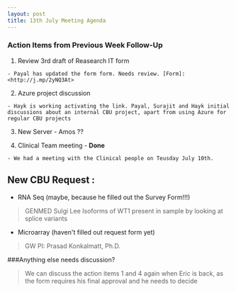 ```yaml
---
layout: post
title: 13th July Meeting Agenda
---
```


### Action Items from Previous Week Follow-Up

1. Review 3rd draft of Reasearch IT form

`- Payal has updated the form form. Needs review. [Form]:<http://j.mp/2yNQ3At>`

2. Azure project discussion
 
 `- Hayk is working activating the link. Payal, Surajit and Hayk initial discussions about an internal CBU project, apart from using Azure for regular CBU projects `
 
3. New Server - Amos ??
 
4. Clinical Team meeting - **Done**
 
 `- We had a meeting with the Clinical people on Teusday July 10th.`
 

## New CBU Request :

* RNA Seq (maybe, because he filled out the Survey Form!!!)
 > GENMED
 > Sulgi Lee
 > Isoforms of WT1 present in sample by looking at splice variants
 
 * Microarray (haven't filled out request form yet)
  > GW
  > PI: Prasad Konkalmatt, Ph.D.
  
###Anything else needs discussion?

> We can discuss the action items 1 and 4 again when Eric is back, as the form requires his final approval and he needs to decide 
